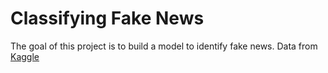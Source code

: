 
# Classifying Fake News
The goal of this project is to build a model to identify fake news. Data from [Kaggle](https://www.kaggle.com/clmentbisaillon/fake-and-real-news-dataset)

